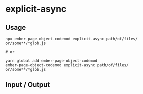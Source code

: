 # explicit-async


## Usage

```
npx ember-page-object-codemod explicit-async path/of/files/ or/some**/*glob.js

# or

yarn global add ember-page-object-codemod
ember-page-object-codemod explicit-async path/of/files/ or/some**/*glob.js
```

## Input / Output

<!--FIXTURES_TOC_START-->
<!--FIXTURES_TOC_END-->

<!--FIXTURES_CONTENT_START-->
<!--FIXTURES_CONTENT_END-->
